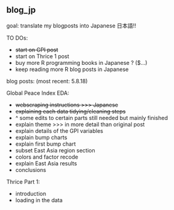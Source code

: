 ## blog_jp
goal: translate my blogposts into Japanese 日本語!!

TO DOs:
- ~~start on GPI post~~
- start on Thrice 1 post
- buy more R programming books in Japanese ? ($...)
- keep reading more R blog posts in Japanese


blog posts: (most recent: 5.8.18)

Global Peace Index EDA: 
- ~~webscraping instructions >>> Japanese~~
- ~~explaining each data tidying/cleaning steps~~
- ^ some edits to certain parts still needed but mainly finished
- explain theme >>> in more detail than original post
- explain details of the GPI variables
- explain bump charts
- explain first bump chart
- subset East Asia region section
- colors and factor recode
- explain East Asia results
- conclusions


Thrice Part 1:
- introduction
- loading in the data
